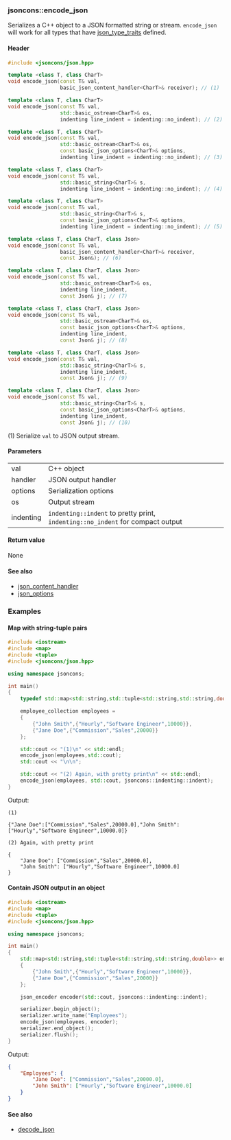 ### jsoncons::encode_json

Serializes a C++ object to a JSON formatted string or stream. `encode_json` will work for all types that
have [json_type_traits](https://github.com/danielaparker/jsoncons/blob/master/doc/ref/json_type_traits.md) defined.

#### Header
```c++
#include <jsoncons/json.hpp>

template <class T, class CharT>
void encode_json(const T& val, 
                 basic_json_content_handler<CharT>& receiver); // (1)

template <class T, class CharT>
void encode_json(const T& val, 
                 std::basic_ostream<CharT>& os, 
                 indenting line_indent = indenting::no_indent); // (2)

template <class T, class CharT>
void encode_json(const T& val,
                 std::basic_ostream<CharT>& os, 
                 const basic_json_options<CharT>& options, 
                 indenting line_indent = indenting::no_indent); // (3)

template <class T, class CharT>
void encode_json(const T& val, 
                 std::basic_string<CharT>& s, 
                 indenting line_indent = indenting::no_indent); // (4)

template <class T, class CharT>
void encode_json(const T& val,
                 std::basic_string<CharT>& s, 
                 const basic_json_options<CharT>& options, 
                 indenting line_indent = indenting::no_indent); // (5)

template <class T, class CharT, class Json>
void encode_json(const T& val, 
                 basic_json_content_handler<CharT>& receiver, 
                 const Json&); // (6)

template <class T, class CharT, class Json>
void encode_json(const T& val, 
                 std::basic_ostream<CharT>& os, 
                 indenting line_indent, 
                 const Json& j); // (7)

template <class T, class CharT, class Json>
void encode_json(const T& val,
                 std::basic_ostream<CharT>& os, 
                 const basic_json_options<CharT>& options, 
                 indenting line_indent, 
                 const Json& j); // (8)

template <class T, class CharT, class Json>
void encode_json(const T& val, 
                 std::basic_string<CharT>& s, 
                 indenting line_indent, 
                 const Json& j); // (9)

template <class T, class CharT, class Json>
void encode_json(const T& val,
                 std::basic_string<CharT>& s, 
                 const basic_json_options<CharT>& options, 
                 indenting line_indent, 
                 const Json& j); // (10)
```

(1) Serialize `val` to JSON output stream.

#### Parameters

<table>
  <tr>
    <td>val</td>
    <td>C++ object</td> 
  </tr>
  <tr>
    <td>handler</td>
    <td>JSON output handler</td> 
  </tr>
  <tr>
    <td>options</td>
    <td>Serialization options</td> 
  </tr>
  <tr>
    <td>os</td>
    <td>Output stream</td> 
  </tr>
  <tr>
    <td>indenting</td>
    <td><code>indenting::indent</code> to pretty print, <code>indenting::no_indent</code> for compact output</td> 
  </tr>
</table>

#### Return value

None 

#### See also

- [json_content_handler](json_content_handler.md)
- [json_options](json_options.md)
    
### Examples

#### Map with string-tuple pairs

```c++
#include <iostream>
#include <map>
#include <tuple>
#include <jsoncons/json.hpp>

using namespace jsoncons;

int main()
{
    typedef std::map<std::string,std::tuple<std::string,std::string,double>> employee_collection;

    employee_collection employees = 
    { 
        {"John Smith",{"Hourly","Software Engineer",10000}},
        {"Jane Doe",{"Commission","Sales",20000}}
    };

    std::cout << "(1)\n" << std::endl; 
    encode_json(employees,std::cout);
    std::cout << "\n\n";

    std::cout << "(2) Again, with pretty print\n" << std::endl; 
    encode_json(employees, std::cout, jsoncons::indenting::indent);
}
```
Output:
```
(1)

{"Jane Doe":["Commission","Sales",20000.0],"John Smith":["Hourly","Software Engineer",10000.0]}

(2) Again, with pretty print

{
    "Jane Doe": ["Commission","Sales",20000.0],
    "John Smith": ["Hourly","Software Engineer",10000.0]
}
```
    
#### Contain JSON output in an object

```c++
#include <iostream>
#include <map>
#include <tuple>
#include <jsoncons/json.hpp>

using namespace jsoncons;

int main()
{
    std::map<std::string,std::tuple<std::string,std::string,double>> employees = 
    { 
        {"John Smith",{"Hourly","Software Engineer",10000}},
        {"Jane Doe",{"Commission","Sales",20000}}
    };

    json_encoder encoder(std::cout, jsoncons::indenting::indent); 

    serializer.begin_object();       
    serializer.write_name("Employees");       
    encode_json(employees, encoder);
    serializer.end_object();       
    serializer.flush();       
}
```
Output:
```json
{
    "Employees": {
        "Jane Doe": ["Commission","Sales",20000.0],
        "John Smith": ["Hourly","Software Engineer",10000.0]
    }
}
```

#### See also

- [decode_json](decode_json.md)


